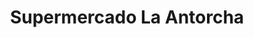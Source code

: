 ---
title: "Supermercado La Antorcha"
url: /el-progreso/supermercado-la-antorcha/
shop: Supermarkt
---